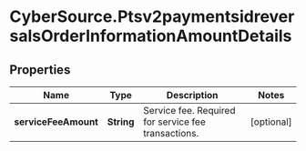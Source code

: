 # CyberSource.Ptsv2paymentsidreversalsOrderInformationAmountDetails

## Properties
Name | Type | Description | Notes
------------ | ------------- | ------------- | -------------
**serviceFeeAmount** | **String** | Service fee. Required for service fee transactions.  | [optional] 


